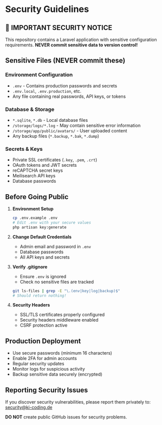 # Security Guidelines

## 🚨 IMPORTANT SECURITY NOTICE

This repository contains a Laravel application with sensitive configuration requirements. **NEVER commit sensitive data to version control!**

## Sensitive Files (NEVER commit these)

### Environment Configuration
- `.env` - Contains production passwords and secrets
- `.env.local`, `.env.production`, etc.
- Any file containing real passwords, API keys, or tokens

### Database & Storage
- `*.sqlite`, `*.db` - Local database files
- `/storage/logs/*.log` - May contain sensitive error information
- `/storage/app/public/avatars/` - User uploaded content
- Any backup files (`*.backup`, `*.bak`, `*.dump`)

### Secrets & Keys
- Private SSL certificates (`.key`, `.pem`, `.crt`)
- OAuth tokens and JWT secrets
- reCAPTCHA secret keys
- Meilisearch API keys
- Database passwords

## Before Going Public

1. **Environment Setup**
   ```bash
   cp .env.example .env
   # Edit .env with your secure values
   php artisan key:generate
   ```

2. **Change Default Credentials**
   - Admin email and password in `.env`
   - Database passwords
   - All API keys and secrets

3. **Verify .gitignore**
   - Ensure `.env` is ignored
   - Check no sensitive files are tracked
   ```bash
   git ls-files | grep -E "\.(env|key|log|backup)$"
   # Should return nothing!
   ```

4. **Security Headers**
   - SSL/TLS certificates properly configured
   - Security headers middleware enabled
   - CSRF protection active

## Production Deployment

- Use secure passwords (minimum 16 characters)
- Enable 2FA for admin accounts
- Regular security updates
- Monitor logs for suspicious activity
- Backup sensitive data securely (encrypted)

## Reporting Security Issues

If you discover security vulnerabilities, please report them privately to: security@ki-coding.de

**DO NOT** create public GitHub issues for security problems.